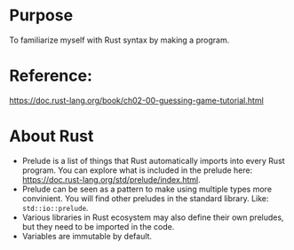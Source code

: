 # Purpose
To familiarize myself with Rust syntax by making a program. 

# Reference: 
https://doc.rust-lang.org/book/ch02-00-guessing-game-tutorial.html

# About Rust
- Prelude is a list of things that Rust automatically imports into every Rust program. You can explore what is included in the prelude here: https://doc.rust-lang.org/std/prelude/index.html.
- Prelude can be seen as a pattern to make using multiple types more convinient. You will find other preludes in the standard library. Like: `std::io::prelude`.
- Various libraries in Rust ecosystem may also define their own preludes, but they need to be imported in the code. 
- Variables are immutable by default. 

